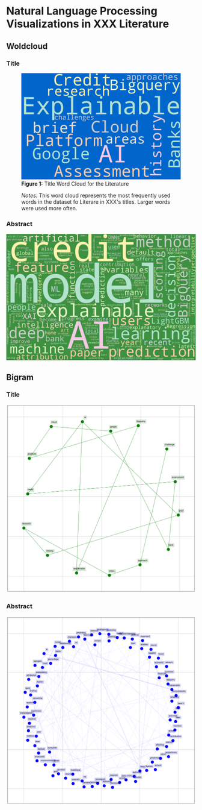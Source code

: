 # Natural Language Processing Visualizations in XXX Literature

## Woldcloud

### Title

<figure>
    <img src="./title_wordcloud.png" alt="Title Word Cloud">
    <figcaption><strong>Figure 1:</strong> Title Word Cloud for the Literature</figcaption>
    <p><em>Notes:</em> This word cloud represents the most frequently used words in the dataset fo Literare in XXX's titles. Larger words were used more often.</p>
</figure>


### Abstract

<img src="abstract_wordcould.png" alt="Abstract Word Cloud">


## Bigram 



### Title
![Title Word Cloud](title_bigram.png)

###  Abstract

<img src="abstract_bigram.png" alt="Abstract Word Cloud">
